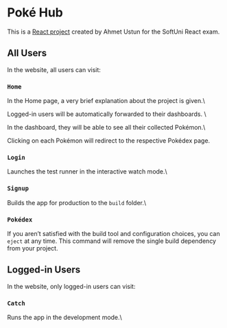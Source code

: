 # Poké Hub

This is a [React project](https://pokehub-softuni-react.web.app/) created by Ahmet Ustun for the SoftUni React exam.

## All Users

In the website, all users can visit:

### `Home`

In the Home page, a very brief explanation about the project is given.\

Logged-in users will be automatically forwarded to their dashboards. \

In the dashboard, they will be able to see all their collected Pokémon.\

Clicking on each Pokémon will redirect to the respective Pokédex page.

### `Login`

Launches the test runner in the interactive watch mode.\

### `Signup`

Builds the app for production to the `build` folder.\

### `Pokédex`

If you aren’t satisfied with the build tool and configuration choices, you can `eject` at any time. This command will remove the single build dependency from your project.

## Logged-in Users

In the website, only logged-in users can visit:

### `Catch`

Runs the app in the development mode.\
